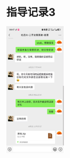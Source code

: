 # 指导记录3

<img src="./assets/d8be28a6aca99e887eb8ba7f6c2f071d.jpg" alt="d8be28a6aca99e887eb8ba7f6c2f071d" style="zoom:33%;" />